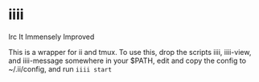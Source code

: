 iiii
====

Irc It Immensely Improved

This is a wrapper for ii and tmux. To use this, drop the scripts iiii, iiii-view, and iiii-message somewhere in your $PATH, edit and copy the config to ~/.ii/config, and run `iiii start`
